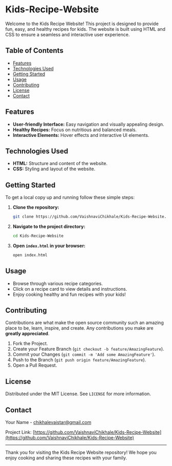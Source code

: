 # Kids-Recipe-Website

Welcome to the Kids Recipe Website! This project is designed to provide fun, easy, and healthy recipes for kids. The website is built using HTML and CSS to ensure a seamless and interactive user experience.

## Table of Contents

- [Features](#features)
- [Technologies Used](#technologies-used)
- [Getting Started](#getting-started)
- [Usage](#usage)
- [Contributing](#contributing)
- [License](#license)
- [Contact](#contact)

## Features

- **User-friendly Interface:** Easy navigation and visually appealing design.
- **Healthy Recipes:** Focus on nutritious and balanced meals.
- **Interactive Elements:** Hover effects and interactive UI elements.

## Technologies Used

- **HTML:** Structure and content of the website.
- **CSS:** Styling and layout of the website.

## Getting Started

To get a local copy up and running follow these simple steps:

1. **Clone the repository:**
    ```bash
    git clone https://github.com/VaishnaviChikhale/Kids-Recipe-Website.git
    ```

2. **Navigate to the project directory:**
    ```bash
    cd Kids-Recipe-Website
    ```

3. **Open `index.html` in your browser:**
    ```bash
    open index.html
    ```

## Usage

- Browse through various recipe categories.
- Click on a recipe card to view details and instructions.
- Enjoy cooking healthy and fun recipes with your kids!

## Contributing

Contributions are what make the open source community such an amazing place to be, learn, inspire, and create. Any contributions you make are **greatly appreciated**.

1. Fork the Project.
2. Create your Feature Branch (`git checkout -b feature/AmazingFeature`).
3. Commit your Changes (`git commit -m 'Add some AmazingFeature'`).
4. Push to the Branch (`git push origin feature/AmazingFeature`).
5. Open a Pull Request.

## License

Distributed under the MIT License. See `LICENSE` for more information.

## Contact

Your Name - [chikhalevaistar@gmail.com](mailto:chikhalevaistar@gmail.com)

Project Link: [https://github.com/VaishnaviChikhale/Kids-Recipe-Website](https://github.com/VaishnaviChikhale/Kids-Recipe-Website)

---

Thank you for visiting the Kids Recipe Website repository! We hope you enjoy cooking and sharing these recipes with your family.
